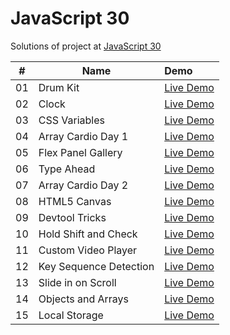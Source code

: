 # JavaScript 30

Solutions of project at [JavaScript 30](https://courses.wesbos.com/account/access/5fec20de3a75762422aab859/view/194130650)

|  #  | Name                   | Demo                                                                             |
| :-: | ---------------------- | :------------------------------------------------------------------------------- |
| 01  | Drum Kit               | [Live Demo](https://sarangwadode.github.io/javascript30/Drum-Kit/)               |
| 02  | Clock                  | [Live Demo](https://sarangwadode.github.io/javascript30/Clock/)                  |
| 03  | CSS Variables          | [Live Demo](https://sarangwadode.github.io/javascript30/CSS-Variables/)          |
| 04  | Array Cardio Day 1     | [Live Demo](https://sarangwadode.github.io/javascript30/Array-Cardio-Day-1/)     |
| 05  | Flex Panel Gallery     | [Live Demo](https://sarangwadode.github.io/javascript30/Flex-Panel-Gallery/)     |
| 06  | Type Ahead             | [Live Demo](https://sarangwadode.github.io/javascript30/Type-Ahead/)             |
| 07  | Array Cardio Day 2     | [Live Demo](https://sarangwadode.github.io/javascript30/Array-Cardio-Day-2/)     |
| 08  | HTML5 Canvas           | [Live Demo](https://sarangwadode.github.io/javascript30/FunWithHTML-Canvas/)     |
| 09  | Devtool Tricks         | [Live Demo](https://sarangwadode.github.io/javascript30/DevTools-Tricks/)        |
| 10  | Hold Shift and Check   | [Live Demo](https://sarangwadode.github.io/javascript30/Hold-Shift-Check/)       |
| 11  | Custom Video Player    | [Live Demo](https://sarangwadode.github.io/javascript30/Custom-Video-Player/)    |
| 12  | Key Sequence Detection | [Live Demo](https://sarangwadode.github.io/javascript30/Key-Sequence-Detection/) |
| 13  | Slide in on Scroll     | [Live Demo](https://sarangwadode.github.io/javascript30/slide-in-on-scroll/)     |
| 14  | Objects and Arrays     | [Live Demo](https://sarangwadode.github.io/javascript30/object-and-arrays/)      |
| 15  | Local Storage          | [Live Demo](https://sarangwadode.github.io/javascript30/localStorage)            |
